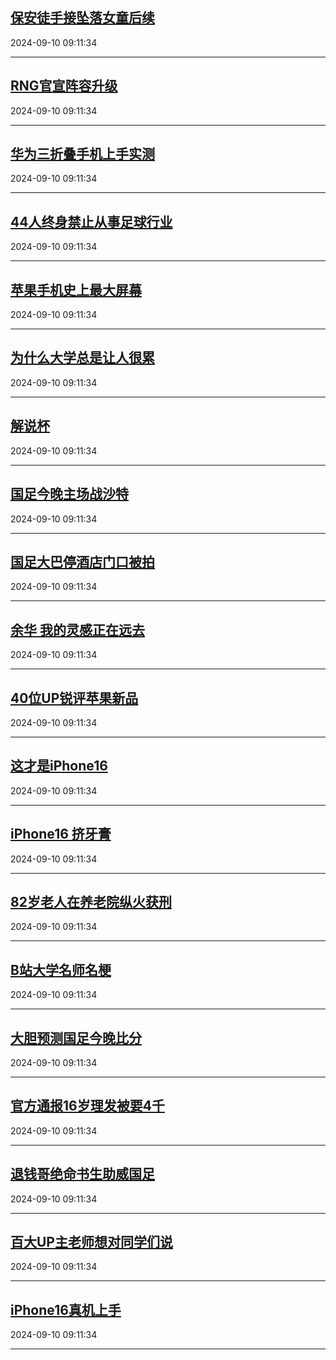 ## [保安徒手接坠落女童后续](https://search.bilibili.com/all?vt=36849326&keyword=%E4%BF%9D%E5%AE%89%E5%BE%92%E6%89%8B%E6%8E%A5%E5%9D%A0%E8%90%BD%E5%A5%B3%E7%AB%A5%E5%90%8E%E7%BB%AD&order=click)

2024-09-10 09:11:34

---
## [RNG官宣阵容升级](https://search.bilibili.com/all?vt=36849326&keyword=RNG%E5%AE%98%E5%AE%A3%E9%98%B5%E5%AE%B9%E5%8D%87%E7%BA%A7&order=click)

2024-09-10 09:11:34

---
## [华为三折叠手机上手实测](https://search.bilibili.com/all?vt=36849326&keyword=%E5%8D%8E%E4%B8%BA%E4%B8%89%E6%8A%98%E5%8F%A0%E6%89%8B%E6%9C%BA%E4%B8%8A%E6%89%8B%E5%AE%9E%E6%B5%8B&order=click)

2024-09-10 09:11:34

---
## [44人终身禁止从事足球行业](https://search.bilibili.com/all?vt=36849326&keyword=44%E4%BA%BA%E7%BB%88%E8%BA%AB%E7%A6%81%E6%AD%A2%E4%BB%8E%E4%BA%8B%E8%B6%B3%E7%90%83%E8%A1%8C%E4%B8%9A&order=click)

2024-09-10 09:11:34

---
## [苹果手机史上最大屏幕](https://search.bilibili.com/all?vt=36849326&keyword=%E8%8B%B9%E6%9E%9C%E6%89%8B%E6%9C%BA%E5%8F%B2%E4%B8%8A%E6%9C%80%E5%A4%A7%E5%B1%8F%E5%B9%95&order=click)

2024-09-10 09:11:34

---
## [为什么大学总是让人很累](https://search.bilibili.com/all?vt=36849326&keyword=%E4%B8%BA%E4%BB%80%E4%B9%88%E5%A4%A7%E5%AD%A6%E6%80%BB%E6%98%AF%E8%AE%A9%E4%BA%BA%E5%BE%88%E7%B4%AF&order=click)

2024-09-10 09:11:34

---
## [解说杯](https://search.bilibili.com/all?vt=36849326&keyword=%E8%A7%A3%E8%AF%B4%E6%9D%AF&order=click)

2024-09-10 09:11:34

---
## [国足今晚主场战沙特](https://search.bilibili.com/all?vt=36849326&keyword=%E5%9B%BD%E8%B6%B3%E4%BB%8A%E6%99%9A%E4%B8%BB%E5%9C%BA%E6%88%98%E6%B2%99%E7%89%B9&order=click)

2024-09-10 09:11:34

---
## [国足大巴停酒店门口被拍](https://search.bilibili.com/all?vt=36849326&keyword=%E5%9B%BD%E8%B6%B3%E5%A4%A7%E5%B7%B4%E5%81%9C%E9%85%92%E5%BA%97%E9%97%A8%E5%8F%A3%E8%A2%AB%E6%8B%8D&order=click)

2024-09-10 09:11:34

---
## [余华 我的灵感正在远去](https://search.bilibili.com/all?vt=36849326&keyword=%E4%BD%99%E5%8D%8E+%E6%88%91%E7%9A%84%E7%81%B5%E6%84%9F%E6%AD%A3%E5%9C%A8%E8%BF%9C%E5%8E%BB&order=click)

2024-09-10 09:11:34

---
## [40位UP锐评苹果新品](https://search.bilibili.com/all?vt=36849326&keyword=40%E4%BD%8DUP%E9%94%90%E8%AF%84%E8%8B%B9%E6%9E%9C%E6%96%B0%E5%93%81&order=click)

2024-09-10 09:11:34

---
## [这才是iPhone16](https://search.bilibili.com/all?vt=36849326&keyword=%E8%BF%99%E6%89%8D%E6%98%AFiPhone16&order=click)

2024-09-10 09:11:34

---
## [iPhone16 挤牙膏](https://search.bilibili.com/all?vt=36849326&keyword=iPhone16+%E6%8C%A4%E7%89%99%E8%86%8F&order=click)

2024-09-10 09:11:34

---
## [82岁老人在养老院纵火获刑](https://search.bilibili.com/all?vt=36849326&keyword=82%E5%B2%81%E8%80%81%E4%BA%BA%E5%9C%A8%E5%85%BB%E8%80%81%E9%99%A2%E7%BA%B5%E7%81%AB%E8%8E%B7%E5%88%91&order=click)

2024-09-10 09:11:34

---
## [B站大学名师名梗](https://search.bilibili.com/all?vt=36849326&keyword=B%E7%AB%99%E5%A4%A7%E5%AD%A6%E5%90%8D%E5%B8%88%E5%90%8D%E6%A2%97&order=click)

2024-09-10 09:11:34

---
## [大胆预测国足今晚比分](https://search.bilibili.com/all?vt=36849326&keyword=%E5%A4%A7%E8%83%86%E9%A2%84%E6%B5%8B%E5%9B%BD%E8%B6%B3%E4%BB%8A%E6%99%9A%E6%AF%94%E5%88%86&order=click)

2024-09-10 09:11:34

---
## [官方通报16岁理发被要4千](https://search.bilibili.com/all?vt=36849326&keyword=%E5%AE%98%E6%96%B9%E9%80%9A%E6%8A%A516%E5%B2%81%E7%90%86%E5%8F%91%E8%A2%AB%E8%A6%814%E5%8D%83&order=click)

2024-09-10 09:11:34

---
## [退钱哥绝命书生助威国足](https://search.bilibili.com/all?vt=36849326&keyword=%E9%80%80%E9%92%B1%E5%93%A5%E7%BB%9D%E5%91%BD%E4%B9%A6%E7%94%9F%E5%8A%A9%E5%A8%81%E5%9B%BD%E8%B6%B3&order=click)

2024-09-10 09:11:34

---
## [百大UP主老师想对同学们说](https://search.bilibili.com/all?vt=36849326&keyword=%E7%99%BE%E5%A4%A7UP%E4%B8%BB%E8%80%81%E5%B8%88%E6%83%B3%E5%AF%B9%E5%90%8C%E5%AD%A6%E4%BB%AC%E8%AF%B4&order=click)

2024-09-10 09:11:34

---
## [iPhone16真机上手](https://search.bilibili.com/all?vt=36849326&keyword=iPhone16%E7%9C%9F%E6%9C%BA%E4%B8%8A%E6%89%8B&order=click)

2024-09-10 09:11:34

---
